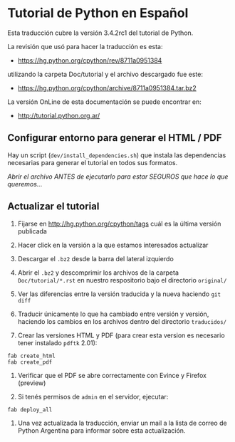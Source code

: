 Tutorial de Python en Español
=============================

Esta traducción cubre la versión 3.4.2rc1 del tutorial de Python.

La revisión que usó para hacer la traducción es esta:

* https://hg.python.org/cpython/rev/8711a0951384

utilizando la carpeta Doc/tutorial y el archivo descargado fue este:

* https://hg.python.org/cpython/archive/8711a0951384.tar.bz2

La versión OnLine de esta documentación se puede encontrar en:

* http://tutorial.python.org.ar/

Configurar entorno para generar el HTML / PDF
---------------------------------------------

Hay un script (`dev/install_dependencies.sh`) que instala las
dependencias necesarias para generar el tutorial en todos sus
formatos.

*Abrir el archivo ANTES de ejecutarlo para estar SEGUROS que hace lo
 que queremos...*

Actualizar el tutorial
----------------------

1. Fijarse en http://hg.python.org/cpython/tags cuál es la última
versión publicada

1. Hacer click en la versión a la que estamos interesados actualizar

1. Descargar el `.bz2` desde la barra del lateral izquierdo

1. Abrir el `.bz2` y descomprimir los archivos de la carpeta
`Doc/tutorial/*.rst` en nuestro respositorio bajo el directorio
`original/`

1. Ver las diferencias entre la versión traducida y la nueva haciendo
`git diff`

1. Traducir únicamente lo que ha cambiado entre versión y versión,
haciendo los cambios en los archivos dentro del directorio `traducidos/`

1. Crear las versiones HTML y PDF (para crear esta version es
necesario tener instalado `pdftk` 2.01):

 ```
 fab create_html
 fab create_pdf
 ```
 
1. Verificar que el PDF se abre correctamente con Evince y Firefox
(preview)

1. Si tenés permisos de `admin` en el servidor, ejecutar:

 ```
 fab deploy_all
 ```
 
1. Una vez actualizada la traducción, enviar un mail a la lista de
correo de Python Argentina para informar sobre esta actualización.
